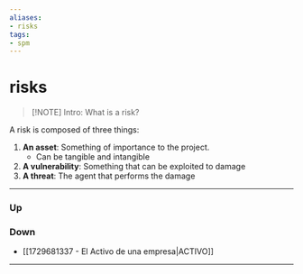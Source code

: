 ```yaml
---
aliases:
- risks
tags:
- spm
---
```

# risks
> [!NOTE] Intro: 
> What is a risk?

A risk is composed of three things: 
1. **An asset**: Something of importance to the project. 
   - Can be tangible and intangible
2. **A vulnerability**: Something that can be exploited to damage
3. **A threat**: The agent that performs the damage
***
### Up
### Down
- [[1729681337 - El Activo de una empresa|ACTIVO]]
***
